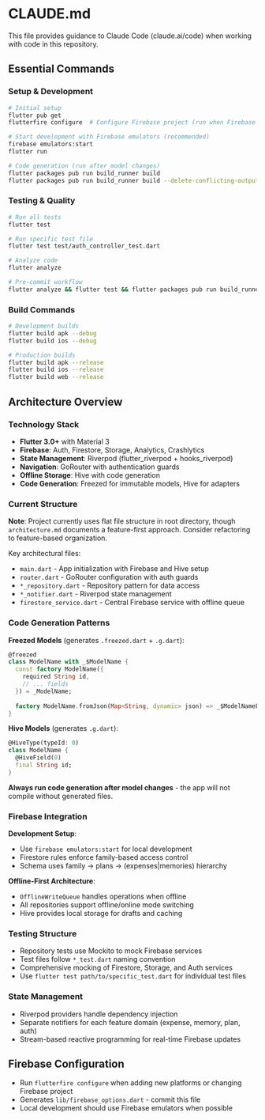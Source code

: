 # CLAUDE.md

This file provides guidance to Claude Code (claude.ai/code) when working with code in this repository.

## Essential Commands

### Setup & Development
```bash
# Initial setup
flutter pub get
flutterfire configure  # Configure Firebase project (run when Firebase config changes)

# Start development with Firebase emulators (recommended)
firebase emulators:start
flutter run

# Code generation (run after model changes)
flutter packages pub run build_runner build
flutter packages pub run build_runner build --delete-conflicting-outputs  # when conflicts occur
```

### Testing & Quality
```bash
# Run all tests
flutter test

# Run specific test file
flutter test test/auth_controller_test.dart

# Analyze code
flutter analyze

# Pre-commit workflow
flutter analyze && flutter test && flutter packages pub run build_runner build
```

### Build Commands
```bash
# Development builds
flutter build apk --debug
flutter build ios --debug

# Production builds
flutter build apk --release
flutter build ios --release
flutter build web --release
```

## Architecture Overview

### Technology Stack
- **Flutter 3.0+** with Material 3
- **Firebase**: Auth, Firestore, Storage, Analytics, Crashlytics
- **State Management**: Riverpod (flutter_riverpod + hooks_riverpod)
- **Navigation**: GoRouter with authentication guards
- **Offline Storage**: Hive with code generation
- **Code Generation**: Freezed for immutable models, Hive for adapters

### Current Structure
**Note**: Project currently uses flat file structure in root directory, though `architecture.md` documents a feature-first approach. Consider refactoring to feature-based organization.

Key architectural files:
- `main.dart` - App initialization with Firebase and Hive setup
- `router.dart` - GoRouter configuration with auth guards
- `*_repository.dart` - Repository pattern for data access
- `*_notifier.dart` - Riverpod state management
- `firestore_service.dart` - Central Firebase service with offline queue

### Code Generation Patterns

**Freezed Models** (generates `.freezed.dart` + `.g.dart`):
```dart
@freezed
class ModelName with _$ModelName {
  const factory ModelName({
    required String id,
    // ... fields
  }) = _ModelName;
  
  factory ModelName.fromJson(Map<String, dynamic> json) => _$ModelNameFromJson(json);
}
```

**Hive Models** (generates `.g.dart`):
```dart
@HiveType(typeId: 0)
class ModelName {
  @HiveField(0)
  final String id;
}
```

**Always run code generation after model changes** - the app will not compile without generated files.

### Firebase Integration

**Development Setup**:
- Use `firebase emulators:start` for local development
- Firestore rules enforce family-based access control
- Schema uses family → plans → (expenses|memories) hierarchy

**Offline-First Architecture**:
- `OfflineWriteQueue` handles operations when offline
- All repositories support offline/online mode switching
- Hive provides local storage for drafts and caching

### Testing Structure
- Repository tests use Mockito to mock Firebase services
- Test files follow `*_test.dart` naming convention
- Comprehensive mocking of Firestore, Storage, and Auth services
- Use `flutter test path/to/specific_test.dart` for individual test files

### State Management
- Riverpod providers handle dependency injection
- Separate notifiers for each feature domain (expense, memory, plan, auth)
- Stream-based reactive programming for real-time Firebase updates

## Firebase Configuration
- Run `flutterfire configure` when adding new platforms or changing Firebase project
- Generates `lib/firebase_options.dart` - commit this file
- Local development should use Firebase emulators when possible